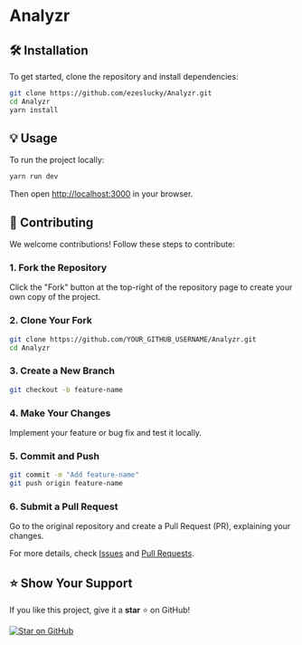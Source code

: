 # Analyzr



## 🛠 Installation

To get started, clone the repository and install dependencies:

```bash
git clone https://github.com/ezeslucky/Analyzr.git
cd Analyzr
yarn install
```

## 💡 Usage
To run the project locally:

```bash
yarn run dev
```
Then open [http://localhost:3000](http://localhost:3000) in your browser.

## 🤝 Contributing
We welcome contributions! Follow these steps to contribute:

### 1. Fork the Repository
Click the "Fork" button at the top-right of the repository page to create your own copy of the project.

### 2. Clone Your Fork
```bash
git clone https://github.com/YOUR_GITHUB_USERNAME/Analyzr.git
cd Analyzr
```

### 3. Create a New Branch
```bash
git checkout -b feature-name
```

### 4. Make Your Changes
Implement your feature or bug fix and test it locally.

### 5. Commit and Push
```bash
git commit -m "Add feature-name"
git push origin feature-name
```

### 6. Submit a Pull Request
Go to the original repository and create a Pull Request (PR), explaining your changes.

For more details, check [Issues](https://github.com/ezeslucky/Analyzr/issues) and [Pull Requests](https://github.com/ezeslucky/Analyzr/pulls).



## ⭐ Show Your Support  
If you like this project, give it a **star** ⭐ on GitHub!  

[![Star on GitHub](https://img.shields.io/github/stars/ezeslucky/Analyzr?style=social)](https://github.com/ezeslucky/Analyzr/stargazers) 

